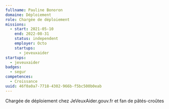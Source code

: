 ```yaml
---
fullname: Pauline Bonoron
domaine: Déploiement
role: Chargée de déploiement
missions:
  - start: 2021-05-10
    end: 2022-08-31
    status: independent
    employer: Octo
    startups:
      - jeveuxaider
startups:
  - jeveuxaider
badges:
  - segur
competences:
  - Croissance
uuid: 46f0a0a7-7718-4302-966b-f5bc500b0eab
---
```

Chargée de déploiement chez JeVeuxAider.gouv.fr et fan de pâtés-croûtes